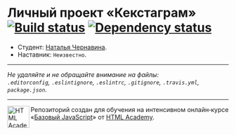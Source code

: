 # Личный проект «Кекстаграм» [![Build status][travis-image]][travis-url] [![Dependency status][dependency-image]][dependency-url]

* Студент: [Наталья Чернавина](https://up.htmlacademy.ru/javascript/5/user/208652).
* Наставник: `Неизвестно`.

---

_Не удаляйте и не обращайте внимание на файлы:_<br>
_`.editorconfig`, `.eslintignore`, `.eslintrc`, `.gitignore`, `.travis.yml`, `package.json`._

---

<a href="https://htmlacademy.ru/intensive/javascript"><img align="left" width="50" height="50" title="HTML Academy" src="https://up.htmlacademy.ru/static/img/intensive/javascript/logo-for-github.svg"></a>

Репозиторий создан для обучения на интенсивном онлайн‑курсе «[Базовый JavaScript](https://htmlacademy.ru/intensive/javascript)» от [HTML Academy](https://htmlacademy.ru).

[travis-image]: https://travis-ci.org/htmlacademy-javascript/208652-kekstagram.svg?branch=master
[travis-url]: https://travis-ci.org/htmlacademy-javascript/208652-kekstagram
[dependency-image]: https://david-dm.org/htmlacademy-javascript/208652-kekstagram.svg?style=flat-square
[dependency-url]: https://david-dm.org/htmlacademy-javascript/208652-kekstagram
